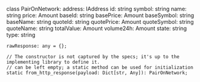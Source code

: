 class PairOnNetwork:
    address: IAddress
    id: string
    symbol: string
    name: string
    price: Amount
    baseId: string
    basePrice: Amount
    baseSymbol: string
    baseName: string
    quoteId: string
    quotePrice: Amount
    quoteSymbol: string
    quoteName: string
    totalValue: Amount
    volume24h: Amount
    state: string
    type: string

    rawResponse: any = {};

    // The constructor is not captured by the specs; it's up to the implementing library to define it.
    // can be left empty; a static method can be used for initialization
    static from_http_response(payload: Dict[str, Any]): PairOnNetwork;